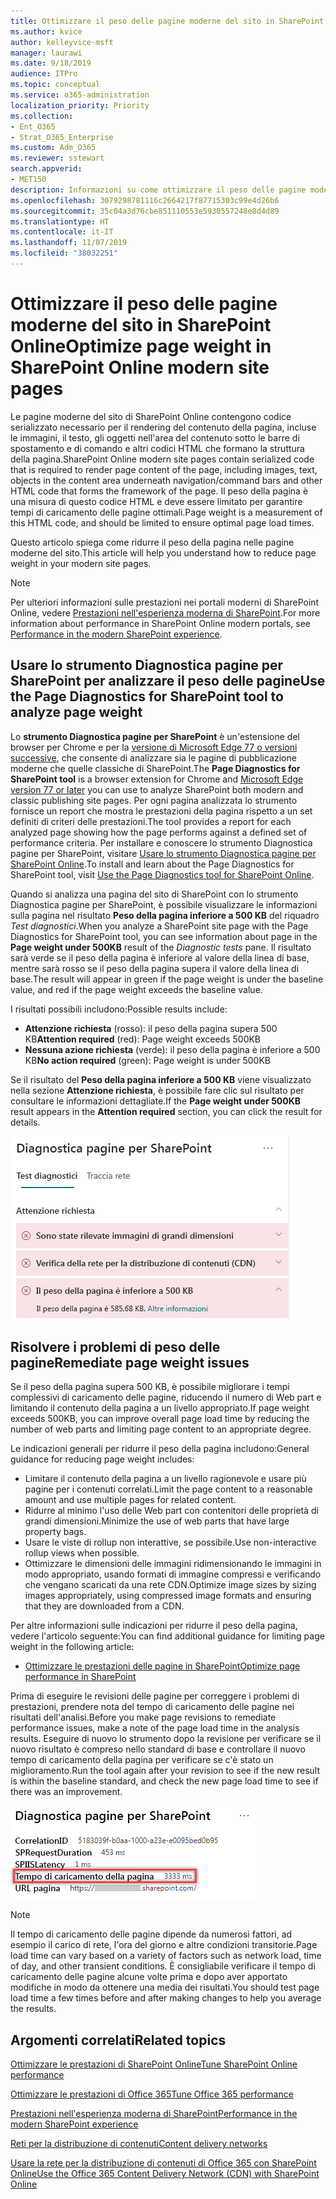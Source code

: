 ```yaml
---
title: Ottimizzare il peso delle pagine moderne del sito in SharePoint Online
ms.author: kvice
author: kelleyvice-msft
manager: laurawi
ms.date: 9/18/2019
audience: ITPro
ms.topic: conceptual
ms.service: o365-administration
localization_priority: Priority
ms.collection:
- Ent_O365
- Strat_O365_Enterprise
ms.custom: Adm_O365
ms.reviewer: sstewart
search.appverid:
- MET150
description: Informazioni su come ottimizzare il peso delle pagine moderne del sito in SharePoint Online.
ms.openlocfilehash: 3079298781116c2664217f87715303c99e4d26b6
ms.sourcegitcommit: 35c04a3d76cbe851110553e5930557248e8d4d89
ms.translationtype: HT
ms.contentlocale: it-IT
ms.lasthandoff: 11/07/2019
ms.locfileid: "38032251"
---
```

# <a name="optimize-page-weight-in-sharepoint-online-modern-site-pages"></a><span data-ttu-id="88bf4-103">Ottimizzare il peso delle pagine moderne del sito in SharePoint Online</span><span class="sxs-lookup"><span data-stu-id="88bf4-103">Optimize page weight in SharePoint Online modern site pages</span></span>

<span data-ttu-id="88bf4-104">Le pagine moderne del sito di SharePoint Online contengono codice serializzato necessario per il rendering del contenuto della pagina, incluse le immagini, il testo, gli oggetti nell'area del contenuto sotto le barre di spostamento e di comando e altri codici HTML che formano la struttura della pagina.</span><span class="sxs-lookup"><span data-stu-id="88bf4-104">SharePoint Online modern site pages contain serialized code that is required to render page content of the page, including images, text, objects in the content area underneath navigation/command bars and other HTML code that forms the framework of the page.</span></span> <span data-ttu-id="88bf4-105">Il peso della pagina è una misura di questo codice HTML e deve essere limitato per garantire tempi di caricamento delle pagine ottimali.</span><span class="sxs-lookup"><span data-stu-id="88bf4-105">Page weight is a measurement of this HTML code, and should be limited to ensure optimal page load times.</span></span>

<span data-ttu-id="88bf4-106">Questo articolo spiega come ridurre il peso della pagina nelle pagine moderne del sito.</span><span class="sxs-lookup"><span data-stu-id="88bf4-106">This article will help you understand how to reduce page weight in your modern site pages.</span></span>

>[!NOTE]
><span data-ttu-id="88bf4-107">Per ulteriori informazioni sulle prestazioni nei portali moderni di SharePoint Online, vedere [Prestazioni nell'esperienza moderna di SharePoint](https://docs.microsoft.com/sharepoint/modern-experience-performance).</span><span class="sxs-lookup"><span data-stu-id="88bf4-107">For more information about performance in SharePoint Online modern portals, see [Performance in the modern SharePoint experience](https://docs.microsoft.com/sharepoint/modern-experience-performance).</span></span>

## <a name="use-the-page-diagnostics-for-sharepoint-tool-to-analyze-page-weight"></a><span data-ttu-id="88bf4-108">Usare lo strumento Diagnostica pagine per SharePoint per analizzare il peso delle pagine</span><span class="sxs-lookup"><span data-stu-id="88bf4-108">Use the Page Diagnostics for SharePoint tool to analyze page weight</span></span>

<span data-ttu-id="88bf4-109">Lo **strumento Diagnostica pagine per SharePoint** è un'estensione del browser per Chrome e per la [versione di Microsoft Edge 77 o versioni successive](https://www.microsoftedgeinsider.com/download?form=MI13E8&OCID=MI13E8), che consente di analizzare sia le pagine di pubblicazione moderne che quelle classiche di SharePoint.</span><span class="sxs-lookup"><span data-stu-id="88bf4-109">The **Page Diagnostics for SharePoint tool** is a browser extension for Chrome and [Microsoft Edge version 77 or later](https://www.microsoftedgeinsider.com/download?form=MI13E8&OCID=MI13E8) you can use to analyze SharePoint both modern and classic publishing site pages.</span></span> <span data-ttu-id="88bf4-110">Per ogni pagina analizzata lo strumento fornisce un report che mostra le prestazioni della pagina rispetto a un set definiti di criteri delle prestazioni.</span><span class="sxs-lookup"><span data-stu-id="88bf4-110">The tool provides a report for each analyzed page showing how the page performs against a defined set of performance criteria.</span></span> <span data-ttu-id="88bf4-111">Per installare e conoscere lo strumento Diagnostica pagine per SharePoint, visitare [Usare lo strumento Diagnostica pagine per SharePoint Online](page-diagnostics-for-spo.md).</span><span class="sxs-lookup"><span data-stu-id="88bf4-111">To install and learn about the Page Diagnostics for SharePoint tool, visit [Use the Page Diagnostics tool for SharePoint Online](page-diagnostics-for-spo.md).</span></span>

<span data-ttu-id="88bf4-112">Quando si analizza una pagina del sito di SharePoint con lo strumento Diagnostica pagine per SharePoint, è possibile visualizzare le informazioni sulla pagina nel risultato **Peso della pagina inferiore a 500 KB** del riquadro _Test diagnostici_.</span><span class="sxs-lookup"><span data-stu-id="88bf4-112">When you analyze a SharePoint site page with the Page Diagnostics for SharePoint tool, you can see information about page in the **Page weight under 500KB** result of the _Diagnostic tests_ pane.</span></span> <span data-ttu-id="88bf4-113">Il risultato sarà verde se il peso della pagina è inferiore al valore della linea di base, mentre sarà rosso se il peso della pagina supera il valore della linea di base.</span><span class="sxs-lookup"><span data-stu-id="88bf4-113">The result will appear in green if the page weight is under the baseline value, and red if the page weight exceeds the baseline value.</span></span>

<span data-ttu-id="88bf4-114">I risultati possibili includono:</span><span class="sxs-lookup"><span data-stu-id="88bf4-114">Possible results include:</span></span>

- <span data-ttu-id="88bf4-115">**Attenzione richiesta** (rosso): il peso della pagina supera 500 KB</span><span class="sxs-lookup"><span data-stu-id="88bf4-115">**Attention required** (red): Page weight exceeds 500KB</span></span>
- <span data-ttu-id="88bf4-116">**Nessuna azione richiesta** (verde): il peso della pagina è inferiore a 500 KB</span><span class="sxs-lookup"><span data-stu-id="88bf4-116">**No action required** (green): Page weight is under 500KB</span></span>

<span data-ttu-id="88bf4-117">Se il risultato del **Peso della pagina inferiore a 500 KB** viene visualizzato nella sezione **Attenzione richiesta**, è possibile fare clic sul risultato per consultare le informazioni dettagliate.</span><span class="sxs-lookup"><span data-stu-id="88bf4-117">If the **Page weight under 500KB** result appears in the **Attention required** section, you can click the result for details.</span></span>

![Risultati delle Richieste a SharePoint](media/modern-portal-optimization/pagediag-page-weight.png)

## <a name="remediate-page-weight-issues"></a><span data-ttu-id="88bf4-119">Risolvere i problemi di peso delle pagine</span><span class="sxs-lookup"><span data-stu-id="88bf4-119">Remediate page weight issues</span></span>

<span data-ttu-id="88bf4-120">Se il peso della pagina supera 500 KB, è possibile migliorare i tempi complessivi di caricamento delle pagine, riducendo il numero di Web part e limitando il contenuto della pagina a un livello appropriato.</span><span class="sxs-lookup"><span data-stu-id="88bf4-120">If page weight exceeds 500KB, you can improve overall page load time by reducing the number of web parts and limiting page content to an appropriate degree.</span></span>

<span data-ttu-id="88bf4-121">Le indicazioni generali per ridurre il peso della pagina includono:</span><span class="sxs-lookup"><span data-stu-id="88bf4-121">General guidance for reducing page weight includes:</span></span>

- <span data-ttu-id="88bf4-122">Limitare il contenuto della pagina a un livello ragionevole e usare più pagine per i contenuti correlati.</span><span class="sxs-lookup"><span data-stu-id="88bf4-122">Limit the page content to a reasonable amount and use multiple pages for related content.</span></span>
- <span data-ttu-id="88bf4-123">Ridurre al minimo l'uso delle Web part con contenitori delle proprietà di grandi dimensioni.</span><span class="sxs-lookup"><span data-stu-id="88bf4-123">Minimize the use of web parts that have large property bags.</span></span>
- <span data-ttu-id="88bf4-124">Usare le viste di rollup non interattive, se possibile.</span><span class="sxs-lookup"><span data-stu-id="88bf4-124">Use non-interactive rollup views when possible.</span></span>
- <span data-ttu-id="88bf4-125">Ottimizzare le dimensioni delle immagini ridimensionando le immagini in modo appropriato, usando formati di immagine compressi e verificando che vengano scaricati da una rete CDN.</span><span class="sxs-lookup"><span data-stu-id="88bf4-125">Optimize image sizes by sizing images appropriately, using compressed image formats and ensuring that they are downloaded from a CDN.</span></span>

<span data-ttu-id="88bf4-126">Per altre informazioni sulle indicazioni per ridurre il peso della pagina, vedere l'articolo seguente:</span><span class="sxs-lookup"><span data-stu-id="88bf4-126">You can find additional guidance for limiting page weight in the following article:</span></span>

- [<span data-ttu-id="88bf4-127">Ottimizzare le prestazioni delle pagine in SharePoint</span><span class="sxs-lookup"><span data-stu-id="88bf4-127">Optimize page performance in SharePoint</span></span>](https://docs.microsoft.com/sharepoint/dev/general-development/optimize-page-performance-in-sharepoint)

<span data-ttu-id="88bf4-128">Prima di eseguire le revisioni delle pagine per correggere i problemi di prestazioni, prendere nota del tempo di caricamento delle pagine nei risultati dell'analisi.</span><span class="sxs-lookup"><span data-stu-id="88bf4-128">Before you make page revisions to remediate performance issues, make a note of the page load time in the analysis results.</span></span> <span data-ttu-id="88bf4-129">Eseguire di nuovo lo strumento dopo la revisione per verificare se il nuovo risultato è compreso nello standard di base e controllare il nuovo tempo di caricamento della pagina per verificare se c'è stato un miglioramento.</span><span class="sxs-lookup"><span data-stu-id="88bf4-129">Run the tool again after your revision to see if the new result is within the baseline standard, and check the new page load time to see if there was an improvement.</span></span>

![Risultati del tempo di caricamento delle pagine](media/modern-portal-optimization/pagediag-page-load-time.png)

>[!NOTE]
><span data-ttu-id="88bf4-131">Il tempo di caricamento delle pagine dipende da numerosi fattori, ad esempio il carico di rete, l'ora del giorno e altre condizioni transitorie.</span><span class="sxs-lookup"><span data-stu-id="88bf4-131">Page load time can vary based on a variety of factors such as network load, time of day, and other transient conditions.</span></span> <span data-ttu-id="88bf4-132">È consigliabile verificare il tempo di caricamento delle pagine alcune volte prima e dopo aver apportato modifiche in modo da ottenere una media dei risultati.</span><span class="sxs-lookup"><span data-stu-id="88bf4-132">You should test page load time a few times before and after making changes to help you average the results.</span></span>

## <a name="related-topics"></a><span data-ttu-id="88bf4-133">Argomenti correlati</span><span class="sxs-lookup"><span data-stu-id="88bf4-133">Related topics</span></span>

[<span data-ttu-id="88bf4-134">Ottimizzare le prestazioni di SharePoint Online</span><span class="sxs-lookup"><span data-stu-id="88bf4-134">Tune SharePoint Online performance</span></span>](tune-sharepoint-online-performance.md)

[<span data-ttu-id="88bf4-135">Ottimizzare le prestazioni di Office 365</span><span class="sxs-lookup"><span data-stu-id="88bf4-135">Tune Office 365 performance</span></span>](tune-office-365-performance.md)

[<span data-ttu-id="88bf4-136">Prestazioni nell'esperienza moderna di SharePoint</span><span class="sxs-lookup"><span data-stu-id="88bf4-136">Performance in the modern SharePoint experience</span></span>](https://docs.microsoft.com/sharepoint/modern-experience-performance.md)

[<span data-ttu-id="88bf4-137">Reti per la distribuzione di contenuti</span><span class="sxs-lookup"><span data-stu-id="88bf4-137">Content delivery networks</span></span>](content-delivery-networks.md)

[<span data-ttu-id="88bf4-138">Usare la rete per la distribuzione di contenuti di Office 365 con SharePoint Online</span><span class="sxs-lookup"><span data-stu-id="88bf4-138">Use the Office 365 Content Delivery Network (CDN) with SharePoint Online</span></span>](use-office-365-cdn-with-spo.md)
